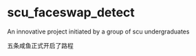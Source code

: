 # scu_faceswap_detect
An innovative project initiated by a group of scu undergraduates

五条咸鱼正式开启了路程
